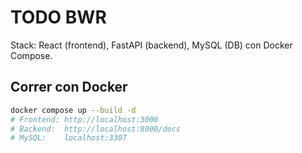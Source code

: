 # TODO BWR

Stack: React (frontend), FastAPI (backend), MySQL (DB) con Docker Compose.

## Correr con Docker
```bash
docker compose up --build -d
# Frontend: http://localhost:3000
# Backend:  http://localhost:8000/docs
# MySQL:    localhost:3307
